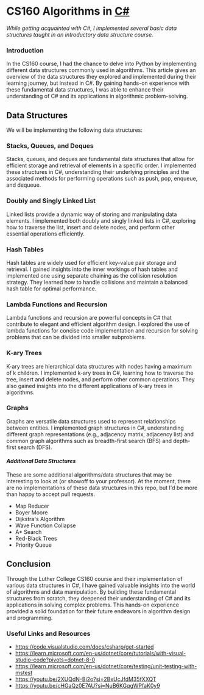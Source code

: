 # CS160 Algorithms in <u>C#</u>

<i>While getting acquainted with C#, I implemented several basic data structures taught in an introductory data structure course.</i>

### Introduction

In the CS160 course, I had the chance to delve into Python by implementing different data structures commonly used in algorithms. This article gives an overview of the data structures they explored and implemented during their learning journey, but instead in C#. By gaining hands-on experience with these fundamental data structures, I was able to enhance their understanding of C# and its applications in algorithmic problem-solving.

## Data Structures

We will be implementing the following data structures:

### Stacks, Queues, and Deques

Stacks, queues, and deques are fundamental data structures that allow for efficient storage and retrieval of elements in a specific order. I implemented these structures in C#, understanding their underlying principles and the associated methods for performing operations such as push, pop, enqueue, and dequeue.

### Doubly and Singly Linked List

Linked lists provide a dynamic way of storing and manipulating data elements. I implemented both doubly and singly linked lists in C#, exploring how to traverse the list, insert and delete nodes, and perform other essential operations efficiently.

### Hash Tables

Hash tables are widely used for efficient key-value pair storage and retrieval. I gained insights into the inner workings of hash tables and implemented one using separate chaining as the collision resolution strategy. They learned how to handle collisions and maintain a balanced hash table for optimal performance.

### Lambda Functions and Recursion

Lambda functions and recursion are powerful concepts in C# that contribute to elegant and efficient algorithm design. I explored the use of lambda functions for concise code implementation and recursion for solving problems that can be divided into smaller subproblems.

### K-ary Trees

K-ary trees are hierarchical data structures with nodes having a maximum of k children. I implemented k-ary trees in C#, learning how to traverse the tree, insert and delete nodes, and perform other common operations. They also gained insights into the different applications of k-ary trees in algorithms.

### Graphs

Graphs are versatile data structures used to represent relationships between entities. I implemented graph structures in C#, understanding different graph representations (e.g., adjacency matrix, adjacency list) and common graph algorithms such as breadth-first search (BFS) and depth-first search (DFS).

#### <i>Additional Data Structures</i>
These are some additional algorithms/data structures that may be interesting to look at (or showoff to your professor). At the moment, there are no implementations of these data structures in this repo, but I'd be more than happy to accept pull requests.
- Map Reducer
- Boyer Moore
- Dijkstra's Algorithm
- Wave Function Collapse
- A* Search
- Red-Black Trees
- Priority Queue


## Conclusion

Through the Luther College CS160 course and their implementation of various data structures in C#, I have gained valuable insights into the world of algorithms and data manipulation. By building these fundamental structures from scratch, they deepened their understanding of C# and its applications in solving complex problems. This hands-on experience provided a solid foundation for their future endeavors in algorithm design and programming.


### Useful Links and Resources
- https://code.visualstudio.com/docs/csharp/get-started
- https://learn.microsoft.com/en-us/dotnet/core/tutorials/with-visual-studio-code?pivots=dotnet-8-0
- https://learn.microsoft.com/en-us/dotnet/core/testing/unit-testing-with-mstest
- https://youtu.be/2XUQdN-Bi2o?si=2BxUcJfdM35fXXQT
- https://youtu.be/cHGaQz0E7AU?si=NuB6KGqgWPfaK0y9


